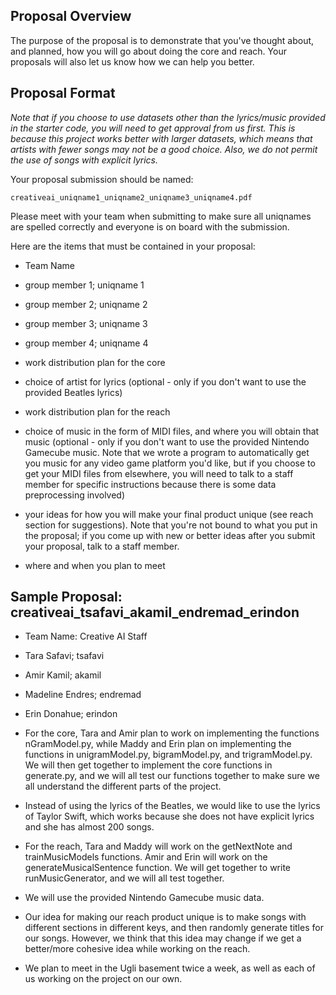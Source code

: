 ## Proposal Overview

The purpose of the proposal is to demonstrate that you've thought about, and planned, how you will go about doing the core and reach. Your proposals will also let us know how we can help you better.

## Proposal Format

*Note that if you choose to use datasets other than the lyrics/music provided in the starter code, you will need to get approval from us first. This is because this project works better with larger datasets, which means that artists with fewer songs may not be a good choice. Also, we do not permit the use of songs with explicit lyrics.*

Your proposal submission should be named:

```
creativeai_uniqname1_uniqname2_uniqname3_uniqname4.pdf
```

Please meet with your team when submitting to make sure all uniqnames are spelled correctly and everyone is on board with the submission.

Here are the items that must be contained in your proposal:

- Team Name

- group member 1; uniqname 1

- group member 2; uniqname 2

- group member 3; uniqname 3

- group member 4; uniqname 4

- work distribution plan for the core

- choice of artist for lyrics (optional - only if you don't want to use the provided Beatles lyrics)

- work distribution plan for the reach

- choice of music in the form of MIDI files, and where you will obtain that music (optional - only if you don't want to use the provided Nintendo Gamecube music. Note that we wrote a program to automatically get you music for any video game platform you'd like, but if you choose to get your MIDI files from elsewhere, you will need to talk to a staff member for specific instructions because there is some data preprocessing involved)

- your ideas for how you will make your final product unique (see reach section for suggestions). Note that you're not bound to what you put in the proposal; if you come up with new or better ideas after you submit your proposal, talk to a staff member.

- where and when you plan to meet

## Sample Proposal: creativeai_tsafavi_akamil_endremad_erindon

- Team Name: Creative AI Staff

- Tara Safavi; tsafavi

- Amir Kamil; akamil

- Madeline Endres; endremad

- Erin Donahue; erindon

- For the core, Tara and Amir plan to work on implementing the functions nGramModel.py, while Maddy and Erin plan on implementing the functions in unigramModel.py, bigramModel.py, and trigramModel.py. We will then get together to implement the core functions in generate.py, and we will all test our functions together to make sure we all understand the different parts of the project.

- Instead of using the lyrics of the Beatles, we would like to use the lyrics of Taylor Swift, which works because she does not have explicit lyrics and she has almost 200 songs.

- For the reach, Tara and Maddy will work on the getNextNote and trainMusicModels functions. Amir and Erin will work on the generateMusicalSentence function. We will get together to write runMusicGenerator, and we will all test together.

- We will use the provided Nintendo Gamecube music data.

- Our idea for making our reach product unique is to make songs with different sections in different keys, and then randomly generate titles for our songs. However, we think that this idea may change if we get a better/more cohesive idea while working on the reach.

- We plan to meet in the Ugli basement twice a week, as well as each of us working on the project on our own.
